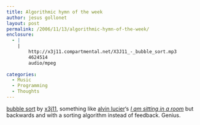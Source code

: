 ```yaml
---
title: Algorithmic hymn of the week
author: jesus gollonet
layout: post
permalink: /2006/11/13/algorithmic-hymn-of-the-week/
enclosure:
  - |
    |
        http://x3j11.compartmental.net/X3J11_-_bubble_sort.mp3
        4624514
        audio/mpeg
        
categories:
  - Music
  - Programming
  - Thoughts
---
```

[bubble sort][1] by [x3j11][2], something like [alvin lucier][3]&#8216;s [*I am sitting in a room*][4] but backwards and with a sorting algorithm instead of feedback. Genius.

 [1]: http://x3j11.compartmental.net/X3J11_-_bubble_sort.mp3
 [2]: http://x3j11.compartmental.net/
 [3]: http://en.wikipedia.org/wiki/Alvin_Lucier
 [4]: http://en.wikipedia.org/wiki/I_am_sitting_in_a_room